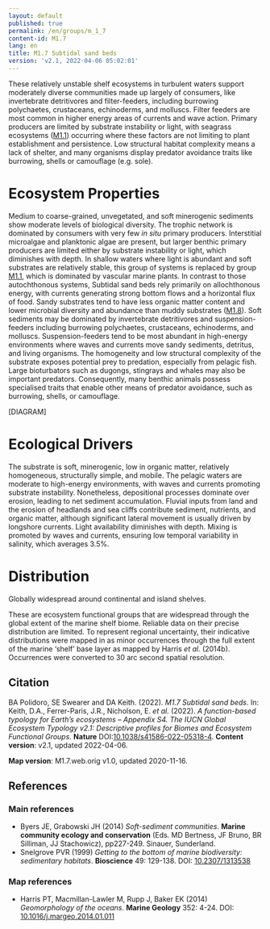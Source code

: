 ```yaml
---
layout: default
published: true
permalink: /en/groups/m_1_7
content-id: M1.7
lang: en
title: M1.7 Subtidal sand beds
version: 'v2.1, 2022-04-06 05:02:01'
---
```


These relatively unstable shelf ecosystems in turbulent waters support moderately diverse communities made up largely of consumers, like invertebrate detritivores and filter-feeders, including burrowing polychaetes, crustaceans, echinoderms, and molluscs. Filter feeders are most common in higher energy areas of currents and wave action. Primary producers are limited by substrate instability or light, with seagrass ecosystems ([M1.1](/explore/groups/M1.1)) occurring where these factors are not limiting to plant establishment and persistence. Low structural habitat complexity means a lack of shelter, and many organisms display predator avoidance traits like burrowing, shells or camouflage (e.g. sole).

# Ecosystem Properties
 
Medium to coarse-grained, unvegetated, and soft minerogenic sediments show moderate levels of biological diversity. The trophic network is dominated by consumers with very few _in situ_ primary producers. Interstitial microalgae and planktonic algae are present, but larger benthic primary producers are limited either by substrate instability or light, which diminishes with depth. In shallow waters where light is abundant and soft substrates are relatively stable, this group of systems is replaced by group [M1.1](/explore/groups/M1.1), which is dominated by vascular marine plants. In contrast to those autochthonous systems, Subtidal sand beds rely primarily on allochthonous energy, with currents generating strong bottom flows and a horizontal flux of food. Sandy substrates tend to have less organic matter content and lower microbial diversity and abundance than muddy substrates ([M1.8](/explore/groups/M1.8)). Soft sediments may be dominated by invertebrate detritivores and suspension-feeders including burrowing polychaetes, crustaceans, echinoderms, and molluscs. Suspension-feeders tend to be most abundant in high-energy environments where waves and currents move sandy sediments, detritus, and living organisms. The homogeneity and low structural complexity of the substrate exposes potential prey to predation, especially from pelagic fish. Large bioturbators such as dugongs, stingrays and whales may also be important predators. Consequently, many benthic animals possess specialised traits that enable other means of predator avoidance, such as burrowing, shells, or camouflage.

[DIAGRAM]

# Ecological Drivers
 
The substrate is soft, minerogenic, low in organic matter, relatively homogeneous, structurally simple, and mobile. The pelagic waters are moderate to high-energy environments, with waves and currents promoting substrate instability. Nonetheless, depositional processes dominate over erosion, leading to net sediment accumulation. Fluvial inputs from land and the erosion of headlands and sea cliffs contribute sediment, nutrients, and organic matter, although significant lateral movement is usually driven by longshore currents. Light availability diminishes with depth. Mixing is promoted by waves and currents, ensuring low temporal variability in salinity, which averages 3.5%.
 
# Distribution
 
Globally widespread around continental and island shelves.

These are ecosystem functional groups that are widespread through the global extent of the marine shelf biome. Reliable data on their precise distribution are limited. To represent regional uncertainty, their indicative distributions were mapped in as minor occurrences through the full extent of the marine ‘shelf’ base layer as mapped by Harris _et al._ (2014b). Occurrences were converted to 30 arc second spatial resolution.

## Citation

BA Polidoro, SE Swearer and DA Keith. (2022). *M1.7 Subtidal sand beds*. In: Keith, D.A., Ferrer-Paris, J.R., Nicholson, E. *et al.* (2022). *A function-based typology for Earth’s ecosystems – Appendix S4. The IUCN Global Ecosystem Typology v2.1: Descriptive profiles for Biomes and Ecosystem Functional Groups*. **Nature** DOI:[10.1038/s41586-022-05318-4](https://doi.org/10.1038/s41586-022-05318-4).
**Content version**: v2.1, updated 2022-04-06.

**Map version**: M1.7.web.orig v1.0, updated 2020-11-16.

## References

### Main references
* Byers JE, Grabowski JH  (2014) *Soft-sediment communities*. **Marine community ecology and conservation** (Eds. MD Bertness, JF Bruno, BR Silliman, JJ Stachowicz), pp227-249. Sinauer, Sunderland.
* Snelgrove PVR  (1999) *Getting to the bottom of marine biodiversity: sedimentary habitats*. **Bioscience** 49: 129-138. DOI: [10.2307/1313538](http://doi.org/10.2307/1313538)

### Map references
* Harris PT, Macmillan-Lawler M, Rupp J, Baker EK  (2014) *Geomorphology of the oceans*. **Marine Geology** 352: 4-24. DOI: [10.1016/j.margeo.2014.01.011](http://doi.org/10.1016/j.margeo.2014.01.011)
